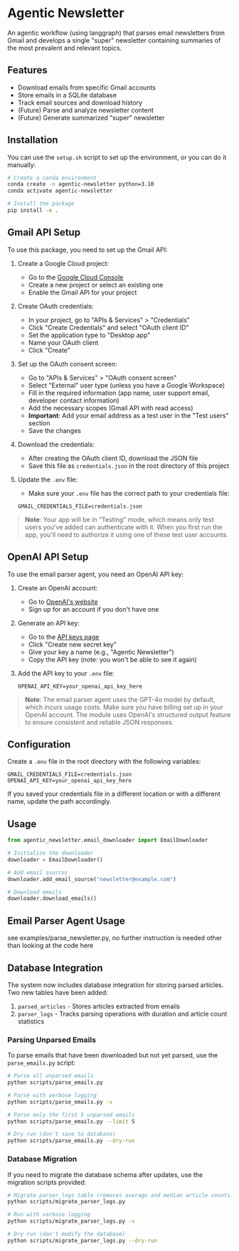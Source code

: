 # Agentic Newsletter

An agentic workflow (using langgraph) that parses email newsletters from Gmail and develops a single "super" newsletter containing summaries of the most prevalent and relevant topics.

## Features

- Download emails from specific Gmail accounts
- Store emails in a SQLite database
- Track email sources and download history
- (Future) Parse and analyze newsletter content
- (Future) Generate summarized "super" newsletter

## Installation
You can use the `setup.sh` script to set up the environment, or you can do it manually:

```bash
# Create a conda environment
conda create -n agentic-newsletter python=3.10
conda activate agentic-newsletter

# Install the package
pip install -e .
```

## Gmail API Setup

To use this package, you need to set up the Gmail API:

1. Create a Google Cloud project:
   - Go to the [Google Cloud Console](https://console.cloud.google.com/)
   - Create a new project or select an existing one
   - Enable the Gmail API for your project

2. Create OAuth credentials:
   - In your project, go to "APIs & Services" > "Credentials"
   - Click "Create Credentials" and select "OAuth client ID"
   - Set the application type to "Desktop app"
   - Name your OAuth client
   - Click "Create"

3. Set up the OAuth consent screen:
   - Go to "APIs & Services" > "OAuth consent screen"
   - Select "External" user type (unless you have a Google Workspace)
   - Fill in the required information (app name, user support email, developer contact information)
   - Add the necessary scopes (Gmail API with read access)
   - **Important**: Add your email address as a test user in the "Test users" section
   - Save the changes

4. Download the credentials:
   - After creating the OAuth client ID, download the JSON file
   - Save this file as `credentials.json` in the root directory of this project

5. Update the `.env` file:
   - Make sure your `.env` file has the correct path to your credentials file:
   ```
   GMAIL_CREDENTIALS_FILE=credentials.json
   ```

> **Note**: Your app will be in "Testing" mode, which means only test users you've added can authenticate with it. When you first run the app, you'll need to authorize it using one of these test user accounts.

## OpenAI API Setup

To use the email parser agent, you need an OpenAI API key:

1. Create an OpenAI account:
   - Go to [OpenAI's website](https://openai.com/)
   - Sign up for an account if you don't have one

2. Generate an API key:
   - Go to the [API keys page](https://platform.openai.com/api-keys)
   - Click "Create new secret key"
   - Give your key a name (e.g., "Agentic Newsletter")
   - Copy the API key (note: you won't be able to see it again)

3. Add the API key to your `.env` file:
   ```
   OPENAI_API_KEY=your_openai_api_key_here
   ```

> **Note**: The email parser agent uses the GPT-4o model by default, which incurs usage costs. Make sure you have billing set up in your OpenAI account. The module uses OpenAI's structured output feature to ensure consistent and reliable JSON responses.

## Configuration

Create a `.env` file in the root directory with the following variables:

```
GMAIL_CREDENTIALS_FILE=credentials.json
OPENAI_API_KEY=your_openai_api_key_here
```

If you saved your credentials file in a different location or with a different name, update the path accordingly.

## Usage

```python
from agentic_newsletter.email_downloader import EmailDownloader

# Initialize the downloader
downloader = EmailDownloader()

# Add email sources
downloader.add_email_source("newsletter@example.com")

# Download emails
downloader.download_emails()
```

## Email Parser Agent Usage

see examples/parse_newsletter.py, no further instruction is needed other than looking at the code here

## Database Integration

The system now includes database integration for storing parsed articles. Two new tables have been added:

1. `parsed_articles` - Stores articles extracted from emails
2. `parser_logs` - Tracks parsing operations with duration and article count statistics

### Parsing Unparsed Emails

To parse emails that have been downloaded but not yet parsed, use the `parse_emails.py` script:

```bash
# Parse all unparsed emails
python scripts/parse_emails.py

# Parse with verbose logging
python scripts/parse_emails.py -v

# Parse only the first 5 unparsed emails
python scripts/parse_emails.py --limit 5

# Dry run (don't save to database)
python scripts/parse_emails.py --dry-run

```

### Database Migration

If you need to migrate the database schema after updates, use the migration scripts provided:

```bash
# Migrate parser_logs table (removes average and median article counts)
python scripts/migrate_parser_logs.py

# Run with verbose logging
python scripts/migrate_parser_logs.py -v

# Dry run (don't modify the database)
python scripts/migrate_parser_logs.py --dry-run
```
